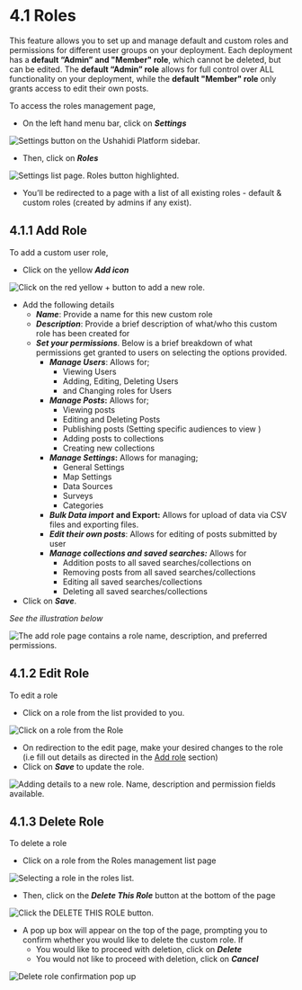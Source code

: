 # 4.1 Roles

This feature allows you to set up and manage default and custom roles and permissions for different user groups on your deployment. Each deployment has a **default “Admin” and "Member" role**, which cannot be deleted, but can be edited. The **default “Admin” role** allows for full control over ALL functionality on your deployment, while the **default "Member" role** only grants access to edit their own posts.

To access the roles management page,

* On the left hand menu bar, click on _**Settings**_

![Settings button on the Ushahidi Platform sidebar.](../.gitbook/assets/click_on_settings%20%281%29.png)

* Then, click on _**Roles**_

![Settings list page. Roles button highlighted.](../.gitbook/assets/updated_roles.png)

* You’ll be redirected to a page with a list of all existing roles - default & custom roles \(created by admins if any exist\).

## 4.1.1 Add Role

To add a custom user role,

* Click on the yellow _**Add icon**_

![Click on the red yellow + button to add a new role.](../.gitbook/assets/click_on_add_role.png)

* Add the following details
  * _**Name**_: Provide a name for this new custom role
  * _**Description**_: Provide a brief description of what/who this custom role has been created for
  * _**Set your permissions**_. Below is a brief breakdown of what permissions get granted to users on selecting the options provided.
    * _**Manage Users**_: Allows for;
      * Viewing Users
      * Adding, Editing, Deleting Users
      * and Changing roles for Users
    * _**Manage Posts**_**:** Allows for;
      * Viewing posts
      * Editing and Deleting Posts
      * Publishing posts \(Setting specific audiences to view \)
      * Adding posts to collections
      * Creating new collections
    * _**Manage Settings**_**:** Allows for managing;
      * General Settings
      * Map Settings
      * Data Sources
      * Surveys
      * Categories
    * _**Bulk Data import**_ **and Export:** Allows for upload of data via CSV files and exporting files.
    * _**Edit their own posts**_: Allows for editing of posts submitted by user
    * _**Manage collections and saved searches:**_ Allows for
      * Addition posts to all saved searches/collections on
      * Removing posts from all saved searches/collections
      * Editing all saved searches/collections
      * Deleting all saved searches/collections
* Click on _**Save**_.

_See the illustration below_

![The add role page contains a role name, description, and preferred permissions.](../.gitbook/assets/permissions_updated.png)

## 4.1.2 Edit Role

To edit a role

* Click on a role from the list provided to you.

![Click on a role from the Role ](../.gitbook/assets/select_edit_role.png)

* On redirection to the edit page, make your desired changes to the role \(i.e fill out details as directed in the [Add role](4.1-roles.md#411-add-role) section\)
* Click on _**Save**_ to update the role.

![Adding details to a new role. Name, description and permission fields available.](../.gitbook/assets/edit_role_2.png)

## 4.1.3 Delete Role

To delete a role

* Click on a role from the Roles management list page

![Selecting a role in the roles list.](../.gitbook/assets/select_edit_role%20%281%29.png)

* Then, click on the _**Delete This Role**_ button at the bottom of the page

![Click the DELETE THIS ROLE button.](../.gitbook/assets/delete_role.png)

* A pop up box will appear on the top of the page, prompting you to confirm whether you would like to delete the custom role. If
  * You would like to proceed with deletion, click on _**Delete**_
  * You would not like to proceed with deletion, click on _**Cancel**_

![Delete role confirmation  pop up](../.gitbook/assets/confirm_delete_role.png)

